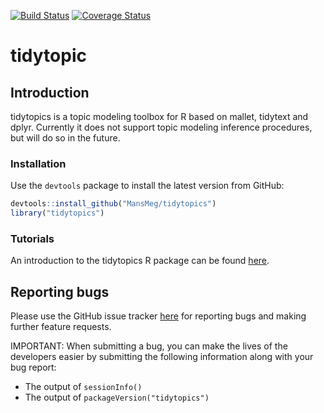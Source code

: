 [![Build Status](https://travis-ci.org/MansMeg/tidytopics.svg?branch=master)](https://travis-ci.org/MansMeg/tidytopics) [![Coverage Status](https://coveralls.io/repos/MansMeg/tidytopics/badge.svg)](https://coveralls.io/r/MansMeg/tidytopics)

# tidytopic

## Introduction

tidytopics is a topic modeling toolbox for R based on mallet, tidytext and dplyr. Currently it does not support topic modeling inference procedures, but will do so in the future.

### Installation

Use the `devtools` package to install the latest version from GitHub:
```r
devtools::install_github("MansMeg/tidytopics")
library("tidytopics")
```

### Tutorials

An introduction to the tidytopics R package can be found [here](https://htmlpreview.github.io/?https://github.com/MansMeg/tidytopics/blob/master/inst/doc/tidytopics.html).

## Reporting bugs

Please use the GitHub issue tracker [here](https://github.com/MansMeg/tidytopics/issues) for reporting bugs and making further feature requests.

IMPORTANT: When submitting a bug, you can make the lives of the developers easier by submitting the following information along with your bug report:
- The output of `sessionInfo()`
- The output of `packageVersion("tidytopics")`

